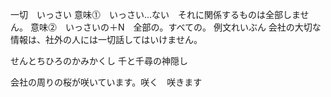 一切　いっさい
意味⓵　いっさい…ない　それに関係するものは全部しません。
意味⓶　いっさいの＋N　全部の。すべての。
例文れいぶん
会社の大切な情報は、社外の人には一切話してはいけません。

せんとちひろのかみかくし
千と千尋の神隠し

会社の周りの桜が咲いています。咲く　咲きます
